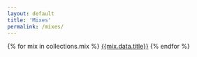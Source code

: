 ```yaml
---
layout: default
title: 'Mixes'
permalink: /mixes/
---
```


{% for mix in collections.mix %}
<a href="{{mix.url}}" title="{{mix.data.title}}">{{mix.data.title}}</a>
{% endfor %}

